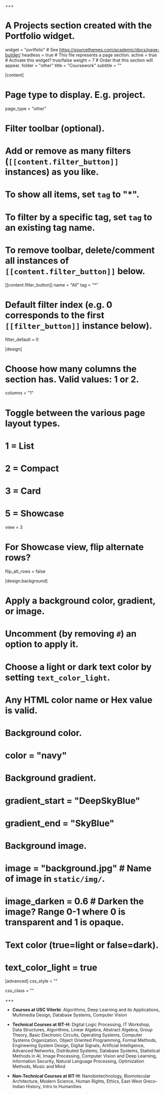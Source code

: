 +++
# A Projects section created with the Portfolio widget.
widget = "portfolio"  # See https://sourcethemes.com/academic/docs/page-builder/
headless = true  # This file represents a page section.
active = true  # Activate this widget? true/false
weight = 7  # Order that this section will appear.
folder = "other"
title = "Coursework"
subtitle = ""

[content]
  # Page type to display. E.g. project.
  page_type = "other"
  
  # Filter toolbar (optional).
  # Add or remove as many filters (`[[content.filter_button]]` instances) as you like.
  # To show all items, set `tag` to "*".
  # To filter by a specific tag, set `tag` to an existing tag name.
  # To remove toolbar, delete/comment all instances of `[[content.filter_button]]` below.
  [[content.filter_button]]
    name = "All"
    tag = "*"
  # Default filter index (e.g. 0 corresponds to the first `[[filter_button]]` instance below).
  filter_default = 0

[design]
  # Choose how many columns the section has. Valid values: 1 or 2.
  columns = "1"

  # Toggle between the various page layout types.
  #   1 = List
  #   2 = Compact
  #   3 = Card
  #   5 = Showcase
  view = 3

  # For Showcase view, flip alternate rows?
  flip_alt_rows = false

[design.background]
  # Apply a background color, gradient, or image.
  #   Uncomment (by removing `#`) an option to apply it.
  #   Choose a light or dark text color by setting `text_color_light`.
  #   Any HTML color name or Hex value is valid.
  
  # Background color.
  # color = "navy"
  
  # Background gradient.
  # gradient_start = "DeepSkyBlue"
  # gradient_end = "SkyBlue"
  
  # Background image.
  # image = "background.jpg"  # Name of image in `static/img/`.
  # image_darken = 0.6  # Darken the image? Range 0-1 where 0 is transparent and 1 is opaque.

  # Text color (true=light or false=dark).
  # text_color_light = true  
  
[advanced] 
 css_style = ""
 
 css_class = ""

+++
- <strong>Courses at USC Viterbi</strong>: Algorithms, Deep Learning and its Applications, Multimedia Design, Database Systems, Computer Vision

- <strong>Technical Courses at IIIT-H</strong>: Digital Logic Processing, IT Workshop, Data Structures, Algorithms, Linear Algebra, Abstract Algebra, Group Theory, Basic Electronic Circuits, Operating Systems, Computer Systems Organization, Object Oriented Programming, Formal Methods, Engineering System Design, Digital Signals, Artificial Intelligence, Advanced Networks, Distributed Systems, Database Systems, Statistical Methods in AI, Image Processing, Computer Vision and Deep Learning, Information Security, Natural Language Processing, Optimization Methods, Music and Mind 

- <strong>Non-Technical Courses at IIIT-H</strong>: Nanobiotechnology, Biomolecular Architecture, Modern Science, Human Rights, Ethics, East-West Greco-Indian History, Intro to Humanities

